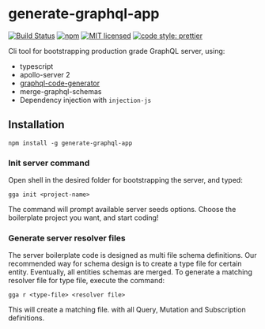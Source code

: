 # generate-graphql-app

[![Build Status](https://travis-ci.org/tomyitav/generate-graphql-app.svg?branch=master)](https://travis-ci.org/tomyitav/generate-graphql-app)
[![npm](https://img.shields.io/npm/v/generate-graphql-app.svg)](https://www.npmjs.com/package/generate-graphql-app)
[![MIT licensed](https://img.shields.io/badge/license-MIT-blue.svg)](./LICENSE)
[![code style: prettier](https://img.shields.io/badge/code_style-prettier-ff69b4.svg)](https://github.com/prettier/prettier)

Cli tool for bootstrapping production grade GraphQL server, using:

+ typescript
+ apollo-server 2
+ [graphql-code-generator](https://github.com/dotansimha/graphql-code-generator)
+ merge-graphql-schemas
+ Dependency injection with `injection-js`

## Installation

```npm install -g generate-graphql-app```

### Init server command

Open shell in the desired folder for bootstrapping the server, and typed:

```gga init <project-name>```

The command will prompt available server seeds options. Choose the boilerplate project
you want, and start coding! 

### Generate server resolver files

The server boilerplate code is designed as multi file schema definitions.
Our recommended way for schema design is to create a type file for certain entity.
Eventually, all entities schemas are merged.
To generate a matching resolver file for type file, execute the command: 

```gga r <type-file> <resolver file>```

This will create a matching file. with all Query, Mutation and Subscription
definitions.
